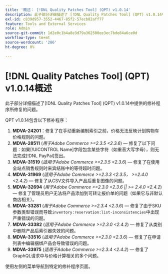 ```yaml
---
title: '概述： [!DNL Quality Patches Tool] (QPT) v1.0.14'
description: 此子部分详细描述了 [!DNL Quality Patches Tool] (QPT) v1.0.14中提供的修补程序所修复的问题。
exl-id: c839d957-3552-4467-85f2-57ecb82aff77
feature: Tools and External Services
role: Admin
source-git-commit: 1d2e0c1b4a8e3d79a362500ee3ec7bde84a6ce0d
workflow-type: tm+mt
source-wordcount: '286'
ht-degree: 0%

---
```


# [!DNL Quality Patches Tool] (QPT) v1.0.14概述

此子部分详细描述了[!DNL Quality Patches Tool] (QPT) v1.0.14中提供的修补程序所修复的问题。

QPT v1.0.14包含以下修补程序：

1. **MDVA-24201**：修复了在手动重新编制索引之前，价格无法反映计划购物车价格规则的问题。
1. **MDVA-28511** (*用于Adobe Commerce >=2.3.5 &lt;2.3.6*) — 修复了以下问题：如果[!UICONTROL Name]字段包含某些字符（如重音大写字母），则无法完成[!DNL PayPal]签出。
1. **MDVA-31519** (*适用于Adobe Commerce >=2.3.5 &lt;2.3.6*) — 修复了在使用全站点销售规则时来宾结账中的等待超时问题。
1. **MDVA-31969** (*适用于Adobe Commerce >=2.3.3 &lt;2.3.5， >=2.4.0 &lt;2.4.2*) — 修复了从CSV文件导入产品后重复图像的问题。
1. **MDVA-32694** (*用于Adobe Commerce >=2.3.0 &lt;2.3.6 || >= 2.4.0 &lt;2.4.2*) — 修复了管理员用户无法将产品添加到可转让报价单的问题（如果它与非默认商店相关）。
1. **MDVA-33281** (*用于Adobe Commerce >=2.3.4 &lt;2.3.6*) — 修复了由于SKU参数类型错误而导致`inventory:reservation:list-inconsistencies`中出现严重错误的问题。
1. **MDVA-33382** (*适用于Adobe Commerce >=2.3.0 &lt;2.4.2*) — 修复了从类别中删除产品后索引器失效的问题。
1. **MDVA-33516** (*适用于Adobe Commerce >=2.3.0 &lt;2.3.6*) — 修复了在申请列表中编辑捆绑产品会导致错误的问题。
1. **MDVA-33975** (*适用于Adobe Commerce >=2.3.4 &lt;2.4.2*) — 修复了GraphQL请求中与价格计算相关的多个问题。

使用左侧的菜单导航到特定的修补程序页面。
